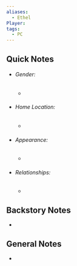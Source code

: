 ```yaml
---
aliases:
  - Ethel
Player: 
tags:
  - PC
---
```


## Quick Notes
- ###### Gender: 
	- 
- ###### Home Location: 
	- 
- ###### Appearance:
	- 
- ###### Relationships: 
	- 


## Backstory Notes

- 


## General Notes

- 